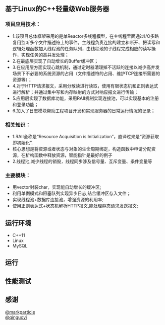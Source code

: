 ## 基于Linux的C++轻量级Web服务器

### 项目应用技术：
- 1.该项目总体框架采用的是单Reactor多线程模型，在主线程里面通过I/O多路复用监听多个文件描述符上的事件。主线程负责连接的建立和断开、把读写和逻辑处理函数加入线程池的任务队列，由线程池的子线程完成相应的读写操作，实现任务的高并发处理；
- 2.在最底层实现了自动增长的Buffer缓冲区；
- 3.在应用层方面实现心跳机制，通过定时器清理掉不活跃的连接以减少高并发场景下不必要的系统资源的占用（文件描述符的占用、维护TCP连接所需要的资源等）；
- 4.对于HTTP请求报文，采用分散读进行读取，使用有限状态机和正则表达式进行解析；并通过集中写和内存映射的方式对响应报文进行传输；
- 5.应用层实现了数据库功能，采用RAII机制实现连接池，可以实现基本的注册和登录功能；
- 6.加入了日志模块帮助工程项目开发和实现服务器的日常运行情况的记录；


### 相关知识：
- 1.RAII全称是“Resource Acquisition is Initialization”，直译过来是“资源获取即初始化”.
- 核心思想是将资源或者状态与对象的生命周期绑定，构造函数中申请分配资源，在析构函数中释放资源，智能指针是最好的例子
- 2.线程池,减少线程的销毁，线程同步涉及信号量、互斥变量、条件变量等


### 主要模块：
- 用vector封装char，实现能自动增长的缓冲区;
- 利用单例模式和阻塞队列实现异步日志,结合缓冲区存入文件；
- 实现线程池+数据库连接池，增强资源的利用率;
- 使用正则表达式+状态机解析HTTP报文,能处理静态请求发送报文;

## 运行环境
- C++11
- Linux
- MySQL

## 运行


## 性能测试


## 感谢
[@markparticle](https://github.com/markparticle/WebServer)<br>
[@qinguoyi](https://github.com/qinguoyi/TinyWebServer)